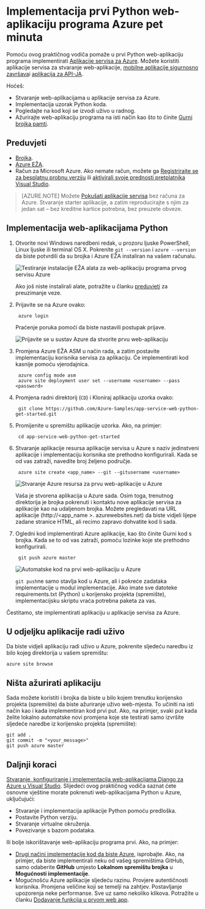 <properties 
    pageTitle="Implementacija prvi Python web-aplikaciju programa Azure pet minuta | Microsoft Azure" 
    description="Saznajte kako je lako da biste pokrenuli web-aplikacije u aplikaciju servisa uvođenjem uzorka aplikacije. Pokrenite brzo način realni razvoj i odmah vidjeli rezultate." 
    services="app-service\web"
    documentationCenter=""
    authors="cephalin"
    manager="wpickett"
    editor=""
/>

<tags
    ms.service="app-service-web"
    ms.workload="web"
    ms.tgt_pltfrm="na"
    ms.devlang="na"
    ms.topic="hero-article"
    ms.date="10/13/2016" 
    ms.author="cephalin"
/>
    
# <a name="deploy-your-first-python-web-app-to-azure-in-five-minutes"></a>Implementacija prvi Python web-aplikaciju programa Azure pet minuta

Pomoću ovog praktičnog vodiča pomaže u prvi Python web-aplikaciju programa implementirati [Aplikacije servisa za Azure](../app-service/app-service-value-prop-what-is.md).
Možete koristiti aplikacije servisa za stvaranje web-aplikacije, [mobilne aplikacije sigurnosno završava](/documentation/learning-paths/appservice-mobileapps/)i [aplikacija za API-JA](../app-service-api/app-service-api-apps-why-best-platform.md).

Hoćeš: 

- Stvaranje web-aplikacijama u aplikacije servisa za Azure.
- Implementacija uzorak Python koda.
- Pogledajte na kod koji se izvodi uživo u radnog.
- Ažurirajte web-aplikaciju programa na isti način kao što to činite [Gurni brojka pamti](https://git-scm.com/docs/git-push).

## <a name="prerequisites"></a>Preduvjeti

- [Brojka](http://www.git-scm.com/downloads).
- [Azure EŽA](../xplat-cli-install.md).
- Račun za Microsoft Azure. Ako nemate račun, možete ga [Registrirajte se za besplatnu probnu verziju](/pricing/free-trial/?WT.mc_id=A261C142F) ili [aktivirali svoje prednosti pretplatnika Visual Studio](/pricing/member-offers/msdn-benefits-details/?WT.mc_id=A261C142F).

>[AZURE.NOTE] Možete [Pokušati aplikacije servisa](http://go.microsoft.com/fwlink/?LinkId=523751) bez računa za Azure. Stvaranje starter aplikacije, a zatim reproducirajte s njim za jedan sat – bez kreditne kartice potrebna, bez preuzete obveze.

## <a name="deploy-a-python-web-app"></a>Implementacija web-aplikacijama Python

1. Otvorite novi Windows naredbeni redak, u prozoru ljuske PowerShell, Linux ljuske ili terminal OS X. Pokrenite `git --version` i `azure --version` da biste potvrdili da su brojka i Azure EŽA instaliran na vašem računalu.

    ![Testiranje instalacije EŽA alata za web-aplikaciju programa prvog servisu Azure](./media/app-service-web-get-started/1-test-tools.png)

    Ako još niste instalirali alate, potražite u članku [preduvjeti](#Prerequisites) za preuzimanje veze.

3. Prijavite se na Azure ovako:

        azure login

    Praćenje poruka pomoći da biste nastavili postupak prijave.

    ![Prijavite se u sustav Azure da stvorite prvu web-aplikaciju](./media/app-service-web-get-started/3-azure-login.png)

4. Promjena Azure EŽA ASM u način rada, a zatim postavite implementaciju korisnika servisa za aplikaciju. Će implementirati kod kasnije pomoću vjerodajnica.

        azure config mode asm
        azure site deployment user set --username <username> --pass <password>

1. Promjena radni direktorij (`CD`) i Kloniraj aplikaciju uzorka ovako:

        git clone https://github.com/Azure-Samples/app-service-web-python-get-started.git

2. Promijenite u spremištu aplikacije uzorka. Ako, na primjer:

        cd app-service-web-python-get-started

4. Stvaranje aplikacije resursa aplikacije servisa u Azure s naziv jedinstveni aplikacije i implementaciju korisnika ste prethodno konfigurirali. Kada se od vas zatraži, navedite broj željeno područje.

        azure site create <app_name> --git --gitusername <username>

    ![Stvaranje Azure resursa za prvu web-aplikacije u Azure](./media/app-service-web-get-started-languages/python-site-create.png)

    Vaša je stvorena aplikacija u Azure sada. Osim toga, trenutnog direktorija je brojka pokrenuti i kontaktu nove aplikacije servisa za aplikacije kao na udaljenom brojka.
    Možete pregledavati na URL aplikacije (http://&lt;app_name >. azurewebsites.net) da biste vidjeli lijepe zadane stranice HTML, ali recimo zapravo dohvatite kod li sada.

4. Ogledni kod implementirati Azure aplikacije, kao što činite Gurni kod s brojka. Kada se to od vas zatraži, pomoću lozinke koje ste prethodno konfigurirali.

        git push azure master

    ![Automatske kod na prvi web-aplikaciju u Azure](./media/app-service-web-get-started-languages/python-git-push.png)

    `git push`ne samo stavlja kod u Azure, ali i pokreće zadataka implementacije u modul implementacije. 
    Ako imate sve datoteke requirements.txt (Python) u korijensko projekta (spremište), implementacijsku skriptu vraća potrebna paketa za vas. 

Čestitamo, ste implementirati aplikaciju u aplikacije servisa za Azure.

## <a name="see-your-app-running-live"></a>U odjeljku aplikacije radi uživo

Da biste vidjeli aplikaciju radi uživo u Azure, pokrenite sljedeću naredbu iz bilo kojeg direktorija u vašem spremištu:

    azure site browse

## <a name="make-updates-to-your-app"></a>Ništa ažurirati aplikaciju

Sada možete koristiti i brojka da biste u bilo kojem trenutku korijensko projekta (spremište) da biste ažuriranje uživo web-mjesta. To učiniti na isti način kao i kada implementiran kod prvi put. Ako, na primjer, svaki put kada želite lokalno automatske novi promjena koje ste testirati samo izvršite sljedeće naredbe iz korijensko projekta (spremište):

    git add .
    git commit -m "<your_message>"
    git push azure master

## <a name="next-steps"></a>Daljnji koraci

[Stvaranje, konfiguriranje i implementacija web-aplikacijama Django za Azure u Visual Studio](web-sites-python-ptvs-django-mysql.md). Slijedeći ovog praktičnog vodiča saznat ćete osnovne vještine morate pokrenuti web-aplikacijama Python u Azure, uključujući:

- Stvaranje i implementacija aplikacije Python pomoću predloška.
- Postavite Python verziju.
- Stvaranje virtualne okruženja.
- Povezivanje s bazom podataka.

Ili bolje iskorištavanje web-aplikaciju programa prvi. Ako, na primjer:

- [Drugi načini implementacije kod da biste Azure](../app-service-web/web-sites-deploy.md), isprobajte. Ako, na primjer, da biste implementirali neku od vašeg spremištima GitHub, samo odaberite **GitHub** umjesto **Lokalnom spremištu brojka** u **Mogućnosti implementacije**.
- Mogućnošću Azure aplikacije sljedeću razinu. Provjere autentičnosti korisnika. Promjena veličine koji se temelji na zahtjev. Postavljanje upozorenja neke performanse. Sve uz samo nekoliko klikova. Potražite u članku [Dodavanje funkcija u prvom web app](app-service-web-get-started-2.md).

